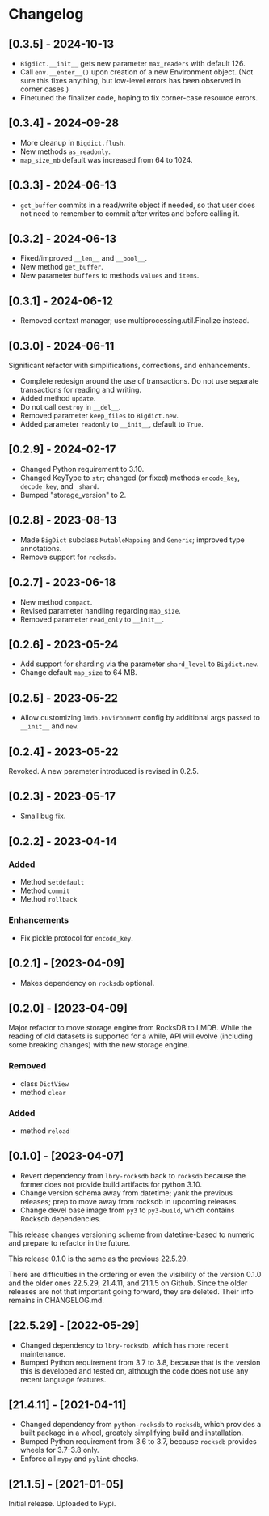 # Changelog


## [0.3.5] - 2024-10-13


- `Bigdict.__init__` gets new parameter `max_readers` with default 126.
- Call `env.__enter__()` upon creation of a new Environment object. (Not sure this fixes anything,
  but low-level errors has been observed in corner cases.)
- Finetuned the finalizer code, hoping to fix corner-case resource errors.


## [0.3.4] - 2024-09-28

- More cleanup in `Bigdict.flush`.
- New methods `as_readonly`.
- `map_size_mb` default was increased from 64 to 1024.


## [0.3.3] - 2024-06-13

- `get_buffer` commits in a read/write object if needed, so that user does not need to remember to commit after writes and before calling it.


## [0.3.2] - 2024-06-13

- Fixed/improved `__len__` and `__bool__`.
- New method `get_buffer`.
- New parameter `buffers` to methods `values` and `items`.


## [0.3.1] - 2024-06-12

- Removed context manager; use multiprocessing.util.Finalize instead.


## [0.3.0] - 2024-06-11

Significant refactor with simplifications, corrections, and enhancements.

- Complete redesign around the use of transactions. Do not use separate transactions for reading and writing.
- Added method `update`.
- Do not call `destroy` in `__del__`.
- Removed parameter `keep_files` to `Bigdict.new`.
- Added parameter `readonly` to `__init__`, default to `True`.


## [0.2.9] - 2024-02-17

- Changed Python requirement to 3.10.
- Changed KeyType to `str`; changed (or fixed) methods `encode_key`, `decode_key`, and `_shard`.
- Bumped "storage_version" to 2.


## [0.2.8] - 2023-08-13

- Made ``BigDict`` subclass ``MutableMapping`` and ``Generic``; improved type annotations.
- Remove support for ``rocksdb``.


## [0.2.7] - 2023-06-18

- New method ``compact``.
- Revised parameter handling regarding ``map_size``.
- Removed parameter ``read_only`` to ``__init__``.


## [0.2.6] - 2023-05-24

- Add support for sharding via the parameter ``shard_level`` to ``Bigdict.new``.
- Change default ``map_size`` to 64 MB.


## [0.2.5] - 2023-05-22

- Allow customizing ``lmdb.Environment`` config by additional args passed to ``__init__`` and ``new``.


## [0.2.4] - 2023-05-22

Revoked. A new parameter introduced is revised in 0.2.5.


## [0.2.3] - 2023-05-17

- Small bug fix.


## [0.2.2] - 2023-04-14

### Added

- Method `setdefault`
- Method `commit`
- Method `rollback`

### Enhancements

- Fix pickle protocol for ``encode_key``.


## [0.2.1] - [2023-04-09]

- Makes dependency on `rocksdb` optional.


## [0.2.0] - [2023-04-09]

Major refactor to move storage engine from RocksDB to LMDB.
While the reading of old datasets is supported for a while, API will evolve
(including some breaking changes) with the new storage engine.

### Removed

- class `DictView`
- method `clear`

### Added

- method `reload`


## [0.1.0] - [2023-04-07]

- Revert dependency from `lbry-rocksdb` back to `rocksdb` because the former does not provide
  build artifacts for python 3.10.
- Change version schema away from datetime; yank the previous releases; prep to move away from rocksdb in   upcoming releases.
- Change devel base image from `py3` to `py3-build`, which contains Rocksdb dependencies.

This release changes versioning scheme from datetime-based to numeric and prepare to refactor in the future.

This release 0.1.0 is the same as the previous 22.5.29.

There are difficulties in the ordering or even the visibility of the version 0.1.0 and the older ones 22.5.29, 21.4.11, and 21.1.5 on Github.
Since the older releases are not that important going forward, they are deleted. Their info remains in CHANGELOG.md.


## [22.5.29] - [2022-05-29]

- Changed dependency to `lbry-rocksdb`, which has more recent maintenance.
- Bumped Python requirement from 3.7 to 3.8, because that is the version this is developed and tested on,
  although the code does not use any recent language features.


## [21.4.11] - [2021-04-11]

- Changed dependency from `python-rocksdb` to `rocksdb`, which provides a built package in a wheel, greately simplifying build and installation.
- Bumped Python requirement from 3.6 to 3.7, because `rocksdb` provides wheels for 3.7-3.8 only.
- Enforce all `mypy` and `pylint` checks.


## [21.1.5] - [2021-01-05]

Initial release. Uploaded to Pypi.
